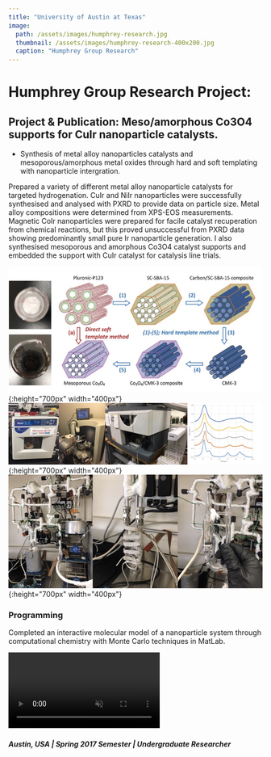 ```yaml
---
title: "University of Austin at Texas"
image: 
  path: /assets/images/humphrey-research.jpg
  thumbnail: /assets/images/humphrey-research-400x200.jpg
  caption: "Humphrey Group Research"
---
```


# Humphrey Group Research Project: 
## Project & Publication: Meso/amorphous Co3O4 supports for CuIr nanoparticle catalysts.

* Synthesis of metal alloy nanoparticles catalysts and mesoporous/amorphous metal oxides through hard and soft templating with nanoparticle intergration.

Prepared a variety of different metal alloy nanoparticle catalysts for targeted hydrogenation. CuIr and NiIr nanoparticles were successfully synthesised and analysed with PXRD to provide data on particle size. Metal alloy compositions were determined from XPS-EOS measurements. Magnetic CoIr nanoparticles were prepared for facile catalyst recuperation from chemical reactions, but this proved unsuccessful from PXRD data showing predominantly small pure Ir nanoparticle generation. I also synthesised mesoporous and amorphous Co3O4 catalyst supports and embedded the support with CuIr catalyst for catalysis line trials.

![Nanoparticle Catalyst Synthesis](/assets/images/humphrey-cat-synth.jpg){:height="700px" width="400px"} 
![Support Synthesis](/assets/images/humphrey-nps.jpg){:height="700px" width="400px"} 
![Catalyst Line](/assets/images/humphrey-cat-line.jpg){:height="700px" width="400px"}

### Programming

Completed an interactive molecular model of a nanoparticle system through computational chemistry with Monte Carlo techniques in MatLab.

<video muted autoplay loop>
    <source src="/assets/videos/atoms.mp4" type="video/mp4">
</video>

##### Austin, USA | Spring 2017 Semester | Undergraduate Researcher